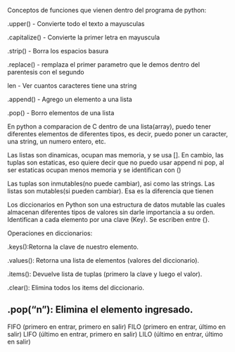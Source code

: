 Conceptos de funciones que vienen dentro del programa de python:

.upper() - Convierte todo el texto a mayusculas

.capitalize() - Convierte la primer letra en mayuscula

.strip() - Borra los espacios basura

.replace() - remplaza el primer parametro que le demos dentro del parentesis con el segundo

len - Ver cuantos caracteres tiene una string

.append() - Agrego un elemento a una lista

.pop() - Borro elementos de una lista

En python a comparacion de C dentro de una lista(array), puedo tener diferentes elementos de diferentes tipos, es decir, puedo poner un caracter, una string, un numero entero, etc.

Las listas son dinamicas, ocupan mas memoria, y se usa []. En cambio, las tuplas son estaticas, eso quiere decir que no puedo usar append ni pop, al ser estaticas ocupan menos memoria y se identifican con ()

Las tuplas son inmutables(no puede cambiar), asi como las strings. Las listas son mutables(si pueden cambiar). Esa es la diferencia que tienen

Los diccionarios en Python son una estructura de datos mutable las cuales almacenan diferentes tipos de valores sin darle importancia a su orden. Identifican a cada elemento por una clave (Key). Se escriben entre {}.

Operaciones en diccionarios:

.keys():Retorna la clave de nuestro elemento.

.values(): Retorna una lista de elementos (valores del diccionario).

.items(): Devuelve lista de tuplas (primero la clave y luego el valor).

.clear(): Elimina todos los items del diccionario.

.pop(“n”): Elimina el elemento ingresado.
-------------------------------------------------------------

FIFO (primero en entrar, primero en salir)
FILO (primero en entrar, último en salir)
LIFO (último en entrar, primero en salir)
LILO (último en entrar, último en salir)
